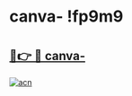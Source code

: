 # canva- !fp9m9

# <h2><a href="https://93nudd.esa.edu.pl?title=canva-&ref=fp9m9">🔗👉 🔴 canva-</a></h2>

[![acn](https://github.com/user-attachments/assets/0f9c940e-d8b0-45ae-aac7-cd30a18b3e1c)](https://93nudd.esa.edu.pl?title=canva-&ref=fp9m9)

